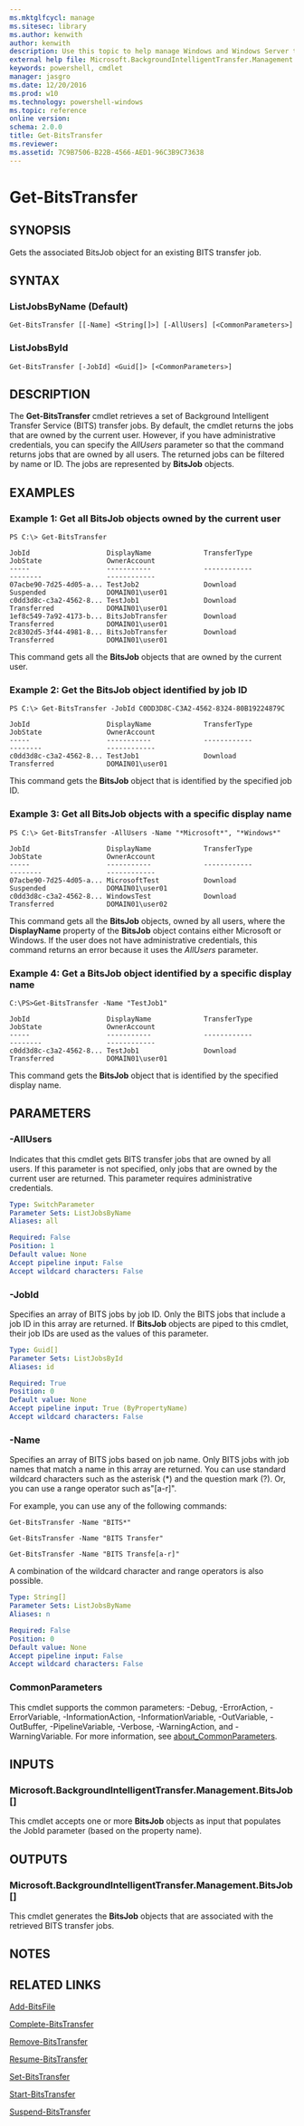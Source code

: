 ```yaml
---
ms.mktglfcycl: manage
ms.sitesec: library
ms.author: kenwith
author: kenwith
description: Use this topic to help manage Windows and Windows Server technologies with Windows PowerShell.
external help file: Microsoft.BackgroundIntelligentTransfer.Management.dll-Help.xml
keywords: powershell, cmdlet
manager: jasgro
ms.date: 12/20/2016
ms.prod: w10
ms.technology: powershell-windows
ms.topic: reference
online version: 
schema: 2.0.0
title: Get-BitsTransfer
ms.reviewer:
ms.assetid: 7C9B7506-B22B-4566-AED1-96C3B9C73638
---
```


# Get-BitsTransfer

## SYNOPSIS
Gets the associated BitsJob object for an existing BITS transfer job.

## SYNTAX

### ListJobsByName (Default)
```
Get-BitsTransfer [[-Name] <String[]>] [-AllUsers] [<CommonParameters>]
```

### ListJobsById
```
Get-BitsTransfer [-JobId] <Guid[]> [<CommonParameters>]
```

## DESCRIPTION
The **Get-BitsTransfer** cmdlet retrieves a set of Background Intelligent Transfer Service (BITS) transfer jobs.
By default, the cmdlet returns the jobs that are owned by the current user.
However, if you have administrative credentials, you can specify the *AllUsers* parameter so that the command returns jobs that are owned by all users.
The returned jobs can be filtered by name or ID.
The jobs are represented by **BitsJob** objects.

## EXAMPLES

### Example 1: Get all BitsJob objects owned by the current user
```
PS C:\> Get-BitsTransfer

JobId                   DisplayName             TransferType            JobState                OwnerAccount
-----                   -----------             ------------            --------                ------------
07acbe90-7d25-4d05-a... TestJob2                Download                Suspended               DOMAIN01\user01
c0dd3d8c-c3a2-4562-8... TestJob1                Download                Transferred             DOMAIN01\user01
1ef8c549-7a92-4173-b... BitsJobTransfer         Download                Transferred             DOMAIN01\user01
2c8302d5-3f44-4981-8... BitsJobTransfer         Download                Transferred             DOMAIN01\user01
```

This command gets all the **BitsJob** objects that are owned by the current user.

### Example 2: Get the BitsJob object identified by job ID
```
PS C:\> Get-BitsTransfer -JobId C0DD3D8C-C3A2-4562-8324-80B19224879C

JobId                   DisplayName             TransferType            JobState                OwnerAccount
-----                   -----------             ------------            --------                ------------
c0dd3d8c-c3a2-4562-8... TestJob1                Download                Transferred             DOMAIN01\user01
```

This command gets the **BitsJob** object that is identified by the specified job ID.

### Example 3: Get all BitsJob objects with a specific display name
```
PS C:\> Get-BitsTransfer -AllUsers -Name "*Microsoft*", "*Windows*"

JobId                   DisplayName             TransferType            JobState                OwnerAccount
-----                   -----------             ------------            --------                ------------
07acbe90-7d25-4d05-a... MicrosoftTest           Download                Suspended               DOMAIN01\user01
c0dd3d8c-c3a2-4562-8... WindowsTest             Download                Transferred             DOMAIN01\user02
```

This command gets all the **BitsJob** objects, owned by all users, where the **DisplayName** property of the **BitsJob** object contains either Microsoft or Windows.
If the user does not have administrative credentials, this command returns an error because it uses the *AllUsers* parameter.

### Example 4: Get a BitsJob object identified by a specific display name
```
C:\PS>Get-BitsTransfer -Name "TestJob1"

JobId                   DisplayName             TransferType            JobState                OwnerAccount
-----                   -----------             ------------            --------                ------------
c0dd3d8c-c3a2-4562-8... TestJob1                Download                Transferred             DOMAIN01\user01
```

This command gets the **BitsJob** object that is identified by the specified display name.

## PARAMETERS

### -AllUsers
Indicates that this cmdlet gets BITS transfer jobs that are owned by all users.
If this parameter is not specified, only jobs that are owned by the current user are returned.
This parameter requires administrative credentials.

```yaml
Type: SwitchParameter
Parameter Sets: ListJobsByName
Aliases: all

Required: False
Position: 1
Default value: None
Accept pipeline input: False
Accept wildcard characters: False
```

### -JobId
Specifies an array of BITS jobs by job ID.
Only the BITS jobs that include a job ID in this array are returned.
If **BitsJob** objects are piped to this cmdlet, their job IDs are used as the values of this parameter.

```yaml
Type: Guid[]
Parameter Sets: ListJobsById
Aliases: id

Required: True
Position: 0
Default value: None
Accept pipeline input: True (ByPropertyName)
Accept wildcard characters: False
```

### -Name
Specifies an array of BITS jobs based on job name.
Only BITS jobs with job names that match a name in this array are returned.
You can use standard wildcard characters  such as the asterisk (*) and the question mark (?).
Or, you can use a range operator such as"\[a-r\]".

For example, you can use any of the following commands:

`Get-BitsTransfer -Name "BITS*"`

`Get-BitsTransfer -Name "BITS Transfer"`

`Get-BitsTransfer -Name "BITS Transfe[a-r]"`

A combination of the wildcard character and range operators is also possible.

```yaml
Type: String[]
Parameter Sets: ListJobsByName
Aliases: n

Required: False
Position: 0
Default value: None
Accept pipeline input: False
Accept wildcard characters: False
```

### CommonParameters
This cmdlet supports the common parameters: -Debug, -ErrorAction, -ErrorVariable, -InformationAction, -InformationVariable, -OutVariable, -OutBuffer, -PipelineVariable, -Verbose, -WarningAction, and -WarningVariable. For more information, see [about_CommonParameters](http://go.microsoft.com/fwlink/?LinkID=113216).

## INPUTS

### Microsoft.BackgroundIntelligentTransfer.Management.BitsJob[]
This cmdlet accepts one or more **BitsJob** objects as input that populates the JobId parameter (based on the property name).

## OUTPUTS

### Microsoft.BackgroundIntelligentTransfer.Management.BitsJob[]
This cmdlet generates the **BitsJob** objects that are associated with the retrieved BITS transfer jobs.

## NOTES

## RELATED LINKS

[Add-BitsFile](./Add-BitsFile.md)

[Complete-BitsTransfer](./Complete-BitsTransfer.md)

[Remove-BitsTransfer](./Remove-BitsTransfer.md)

[Resume-BitsTransfer](./Resume-BitsTransfer.md)

[Set-BitsTransfer](./Set-BitsTransfer.md)

[Start-BitsTransfer](./Start-BitsTransfer.md)

[Suspend-BitsTransfer](./Suspend-BitsTransfer.md)
